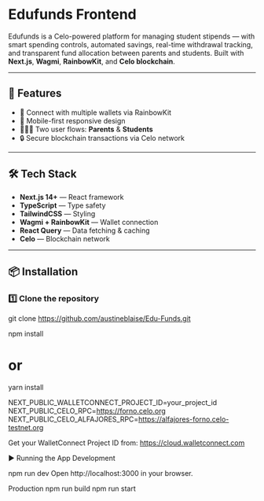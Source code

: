 # Edufunds Frontend

Edufunds is a Celo-powered platform for managing student stipends — with smart spending controls, automated savings, real-time withdrawal tracking, and transparent fund allocation between parents and students. Built with **Next.js**, **Wagmi**, **RainbowKit**, and **Celo blockchain**.

---

## 🚀 Features

- 🔗 Connect with multiple wallets via RainbowKit
- 📱 Mobile-first responsive design
- 👨‍👩‍👧 Two user flows: **Parents** & **Students**
- 🔒 Secure blockchain transactions via Celo network

---

## 🛠 Tech Stack

- **Next.js 14+** — React framework
- **TypeScript** — Type safety
- **TailwindCSS** — Styling
- **Wagmi + RainbowKit** — Wallet connection
- **React Query** — Data fetching & caching
- **Celo** — Blockchain network

---

## 📦 Installation

### 1️⃣ Clone the repository

git clone https://github.com/austineblaise/Edu-Funds.git


npm install
# or
yarn install


NEXT_PUBLIC_WALLETCONNECT_PROJECT_ID=your_project_id
NEXT_PUBLIC_CELO_RPC=https://forno.celo.org
NEXT_PUBLIC_CELO_ALFAJORES_RPC=https://alfajores-forno.celo-testnet.org


Get your WalletConnect Project ID from: https://cloud.walletconnect.com


▶️ Running the App
Development

npm run dev
Open http://localhost:3000 in your browser.

Production
npm run build
npm run start

```
